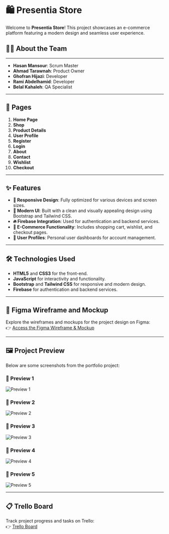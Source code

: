 # 🛍️ Presentia Store  

Welcome to **Presentia Store**! This project showcases an e-commerce platform featuring a modern design and seamless user experience.  

## 👨‍💻 About the Team  

---

- **Hasan Mansour**: Scrum Master  
- **Ahmad Tarawnah**: Product Owner  
- **Ghofran Hijazi**: Developer  
- **Rami Abdelhamid**: Developer  
- **Belal Kahaleh**: QA Specialist  

---

## 📄 Pages  
1. **Home Page**  
2. **Shop**  
3. **Product Details**  
4. **User Profile**  
5. **Register**  
6. **Login**  
7. **About**  
8. **Contact**  
9. **Wishlist**  
10. **Checkout**  

---

## ✨ Features  
- **📱 Responsive Design**: Fully optimized for various devices and screen sizes.  
- **🎨 Modern UI**: Built with a clean and visually appealing design using Bootstrap and Tailwind CSS.  
- **🔥 Firebase Integration**: Used for authentication and backend services.  
- **🛒 E-Commerce Functionality**: Includes shopping cart, wishlist, and checkout pages.  
- **👤 User Profiles**: Personal user dashboards for account management.  

---

## 🛠️ Technologies Used  
- **HTML5** and **CSS3** for the front-end.  
- **JavaScript** for interactivity and functionality.  
- **Bootstrap** and **Tailwind CSS** for responsive and modern design.  
- **Firebase** for authentication and backend services.  

---

## 🎨 Figma Wireframe and Mockup  
Explore the wireframes and mockups for the project design on Figma:  
👉 [Access the Figma Wireframe & Mockup](https://www.figma.com/design/your-figma-link)  

---

## 🖼️ Project Preview  
Below are some screenshots from the portfolio project:

### 📸 Preview 1  
![Preview 1](https://drive.google.comuc?export=view&id=1Y9KN98LUH4YPxtr5QLcd2phzBvbP-7yb)

### 📸 Preview 2  
![Preview 2](https://drive.google.com/uc?export=view&id=1-8u3pStG-W5-bwCU1jvcbF1bACBnbA0F)

### 📸 Preview 3  
![Preview 3](https://drive.google.com/uc?export=view&id=1o0l09UHPEC1ugInHv9FL2tFUnX881ZrW)

### 📸 Preview 4  
![Preview 4](https://drive.google.com/uc?export=view&id=1Ha1hddznr7U6ctgaYoxPVLrHHb3fHg_-)

### 📸 Preview 5  
![Preview 5](https://drive.google.com/uc?export=view&id=1DcCwqMof-NO8KQG2O7rxbPw5xG2E-2W-)

---

## 📋 Trello Board  
Track project progress and tasks on Trello:  
👉 [Trello Board](https://trello.com/b/yRNoKGDm/project-js)
